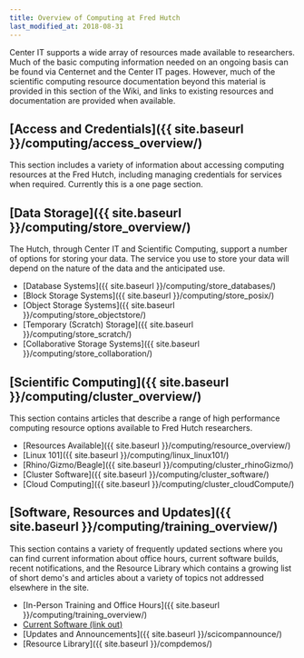 ```yaml
---
title: Overview of Computing at Fred Hutch
last_modified_at: 2018-08-31
---
```

Center IT supports a wide array of resources made available to researchers.  Much of the basic computing information needed on an ongoing basis can be found via Centernet and the Center IT pages.  However, much of the scientific computing resource documentation beyond this material is provided in this section of the Wiki, and links to existing resources and documentation are provided when available.  

## [Access and Credentials]({{ site.baseurl }}/computing/access_overview/)
This section includes a variety of information about accessing computing resources at the Fred Hutch, including managing credentials for services when required.  Currently this is a one page section. 

## [Data Storage]({{ site.baseurl }}/computing/store_overview/)
The Hutch, through Center IT and Scientific Computing, support a number of options for storing your data. The service you use to store your data will depend on the nature of the data and the anticipated use. 

- [Database Systems]({{ site.baseurl }}/computing/store_databases/)
- [Block Storage Systems]({{ site.baseurl }}/computing/store_posix/)
- [Object Storage Systems]({{ site.baseurl }}/computing/store_objectstore/)
- [Temporary (Scratch) Storage]({{ site.baseurl }}/computing/store_scratch/)
- [Collaborative Storage Systems]({{ site.baseurl }}/computing/store_collaboration/)


## [Scientific Computing]({{ site.baseurl }}/computing/cluster_overview/)
This section contains articles that describe a range of high performance computing resource options available to Fred Hutch researchers.
- [Resources Available]({{ site.baseurl }}/computing/resource_overview/)
- [Linux 101]({{ site.baseurl }}/computing/linux_linux101/)
- [Rhino/Gizmo/Beagle]({{ site.baseurl }}/computing/cluster_rhinoGizmo/)
- [Cluster Software]({{ site.baseurl }}/computing/cluster_software/)
- [Cloud Computing]({{ site.baseurl }}/computing/cluster_cloudCompute/)


## [Software, Resources and Updates]({{ site.baseurl }}/computing/training_overview/)
This section contains a variety of frequently updated sections where you can find current information about office hours, current software builds, recent notifications, and the Resource Library which contains a growing list of short demo's and articles about a variety of topics not addressed elsewhere in the site.  
- [In-Person Training and Office Hours]({{ site.baseurl }}/computing/training_overview/)
- [Current Software (link out)](http://fredhutch.github.io/easybuild-life-sciences/)
- [Updates and Announcements]({{ site.baseurl }}/scicompannounce/)
- [Resource Library]({{ site.baseurl }}/compdemos/)
